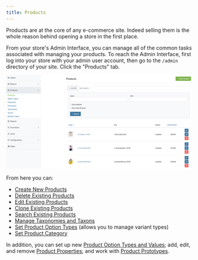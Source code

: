 ```yaml
---
title: Products
---
```


Products are at the core of any e-commerce site. Indeed selling them is the whole reason behind opening a store in the first place.

From your store's Admin Interface, you can manage all of the common tasks associated with managing your products. To reach the Admin Interface, first log into your store with your admin user account, then go to the `/admin` directory of your site. Click the "Products" tab.

![Products Admin](../../../images/user/products/products_admin.jpg)

From here you can:

* [Create New Products](/user/products/creating_products.html)
* [Delete Existing Products](/user/products/deleting_products.html)
* [Edit Existing Products](/user/products/editing_products.html)
* [Clone Existing Products](/user/products/cloning_products.html)
* [Search Existing Products](/user/products/searching_products.html)
* [Manage Taxonomies and Taxons](/user/products/taxonomies_and_taxons.html)
* [Set Product Option Types](/user/products/product_options.html) (allows you to manage variant types)
* [Set Product Category](/user/products/product_prototypes.html)

In addition, you can set up new [Product Option Types and Values](/user/products/product_options.html); add, edit, and remove [Product Properties](/user/products/product_properties.html); and work with [Product Prototypes](/user/products/product_prototypes.html).
